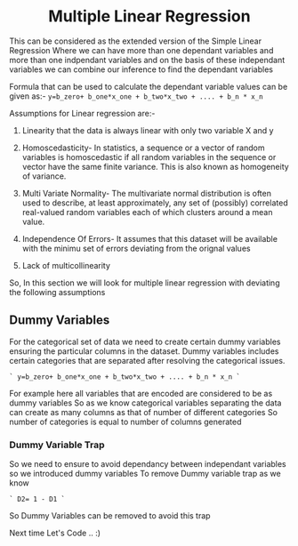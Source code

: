 <h1 align="center">Multiple Linear Regression</h1>

This can be considered as the extended version of the Simple Linear Regression Where we can have more than one dependant variables
and more than one indpendant variables and on the basis of these independant variables we can combine our inference to find the dependant variables

Formula that can be used to calculate the dependant variable values can be given as:-
	` y=b_zero+ b_one*x_one + b_two*x_two + .... + b_n * x_n `

Assumptions for Linear regression are:-

1. Linearity that the data is always linear with only two variable X and y

2. Homoscedasticity- In statistics, a sequence or a vector of random variables is homoscedastic if all random variables in the sequence 
   or vector have the same finite variance. This is also known as homogeneity of variance. 

3. Multi Variate Normality- The multivariate normal distribution is often used to describe, at least approximately, any set of (possibly)
   correlated real-valued random variables each of which clusters around a mean value.

4. Independence Of Errors- It assumes that this dataset will be available with the minimu set of errors deviating from the orignal values

5. Lack of multicollinearity

So, In this section we will look for multiple linear regression with deviating the following assumptions

## Dummy Variables

For the categorical set of data we need to create certain dummy variables ensuring the particular columns in the dataset.
Dummy variables includes certain categories that are separated after resolving the categorical issues.

 	` y=b_zero+ b_one*x_one + b_two*x_two + .... + b_n * x_n `

For example here all variables that are encoded are considered to be as dummy variables
So as we know categorical variables separating the data can create as many columns as that of number of different
categories So number of categories is equal to number of columns generated 

### Dummy Variable Trap

So we need to ensure to avoid dependancy between independant variables so we introduced dummy variables
To remove Dummy variable trap as we know 
	
	` D2= 1 - D1 `
 
So Dummy Variables can be removed to avoid this trap

Next time Let's Code .. :)
